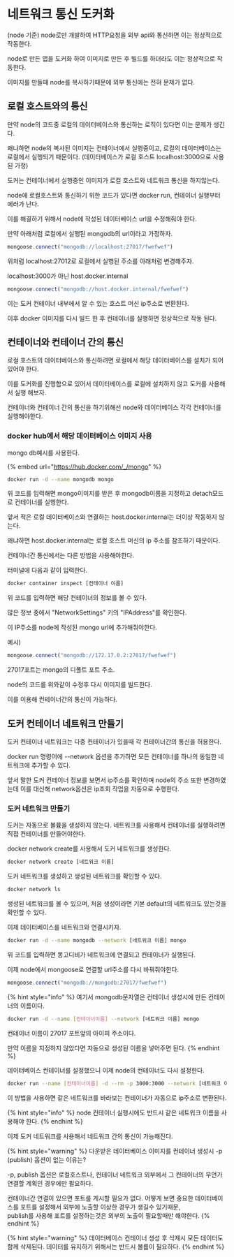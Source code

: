 # 네트워크 통신 도커화

(node 기준) node로만 개발하여 HTTP요청을 외부 api와 통신하면 이는 정상적으로 작동한다.

node로 만든 앱을 도커화 하여 이미지로 만든 후 빌드를 하더라도 이는 정상적으로 작동한다.

이미지를 만들때 node를 복사하기때문에 외부 통신에는 전혀 문제가 없다.



## 로컬 호스트와의 통신

만약 node의 코드중 로컬의 데이터베이스와 통신하는 로직이 있다면 이는 문제가 생긴다.

왜냐하면 node의 복사된 이미지는 컨테이너에서 실행중이고, 로컬의 데이터베이스는 로컬에서 실행되기 때문이다. (데이터베이스가 로컬 호스트 localhost:3000으로 사용된 가정)

도커는 컨테이너에서 실행중인 이미지가 로컬 호스트와 네트워크 통신을 하지않는다.

node에 로컬호스트와 통신하기 위한 코드가 있다면 docker run, 컨테이너 실행부터 에러가 난다.



이를 해결하기 위해서 node에 작성된 데이터베이스 url을 수정해줘야 한다.

만약 아래처럼 로컬에서 실행된 mongodb의 url이라고 가정하자.

```javascript
mongoose.connect("mongodb://localhost:27017/fwefwef")
```

위처럼 localhost:27012로 로컬에서 실행된 주소를 아래처럼 변경해주자.

localhost:3000가 아닌 host.docker.internal

```javascript
mongoose.connect("mongodb://host.docker.internal/fwefwef")
```

이는 도커 컨테이너 내부에서 알 수 있는 호스트 머신 ip주소로 변환된다.

이후 docker 이미지를 다시 빌드 한 후 컨테이너를 실행하면 정상적으로 작동 된다.





## 컨테이너와 컨테이너 간의 통신

로컬 호스트의 데이터베이스와 통신하려면 로컬에서 해당 데이터베이스를 설치가 되어있어야 한다.

이를 도커화를 진행함으로 있어서 데이터베이스를 로컬에 설치하지 않고 도커를 사용해서 실행 해보자.



컨테이너와 컨테이너 간의 통신을 하기위해선 node와 데이터베이스 각각 컨테이너를 실행해야한다.

### docker hub에서 해당 데이터베이스 이미지 사용

mongo db예시를 사용한다.

{% embed url="https://hub.docker.com/_/mongo" %}

```bash
docker run -d --name mongodb mongo
```

위 코드를 입력해면 mongo이미지를 받은 후 mongodb이름을 지정하고 detach모드로 컨테이너를 실행한다.

앞서 적은 로컬 데이터베이스와 연결하는 host.docker.internal는 더이상 작동하지 않는다.

왜냐하면 host.docker.internal는 로컬 호스트 머신의 ip 주소를 참조하기 때문이다.

컨테이너간 통신에서는 다른 방법을 사용해야한다.

터미널에 다음과 같이 입력한다.

```bash
docker container inspect [컨테이너 이름]
```

위 코드를 입력하면 해당 컨테이너의 정보를 볼 수 있다.

많은 정보 중에서 "NetworkSettings" 키의 "IPAddress"를 확인한다.

이 IP주소를 node에 작성된 mongo url에 추가해줘야한다.

예시)

```javascript
mongoose.connect("mongodb://172.17.0.2:27017/fwefwef")
```

27017포트는 mongo의 디폴트 포트 주소.

node의 코드를 위와같이 수정후 다시 이미지를 빌드한다.

이를 이용해 컨테이너간의 통신이 가능하다.



## 도커 컨테이너 네트워크 만들기

도커 컨테이너 네트워크는 다중 컨테이너가 있을때 각 컨테이너간의 통신을 허용한다.

docker run 명령어에 --network 옵션을 추가하면 모든 컨테이너를 하나의 동일한 네트워크에 추가할 수 있다.

앞서 말한 도커 컨테이너 정보를 보면서 ip주소를 확인하며 node의 주소 또한 변경하였는데 이를 대신해 network옵션은 ip조회 작업을 자동으로 수행한다.



### 도커 네트워크 만들기

도커는 자동으로 볼륨을 생성하지 않는다. 네트워크를 사용해서 컨테이너를 실행하려면 직접 컨테이너를 만들어야한다.



docker network create를 사용해서 도커 네트워크를 생성한다.

```bash
docker network create [네트워크 이름]
```

도커 네트워크를 생성하고 생성된 네트워크를 확인할 수 있다.

```bash
docker network ls
```

생성된 네트워크를 볼 수 있으며, 처음 생성이라면 기본 default의 네트워크도 있는것을 확인할 수 있다.



이제 데이터베이스를 네트워크와 연결시키자.

```bash
docker run -d --name mongodb --network [네트워크 이름] mongo
```

위 코드를 입력하면 몽고디비가 네트워크에 연결되고 컨테이너가 실행된다.



이제 node에서 mongoose로 연결할 url주소를 다시 바꿔줘야한다.

```javascript
mongoose.connect("mongodb://mongodb:27017/fwefwef")
```

{% hint style="info" %}
여기서 mongodb문자열은 컨테이너 생성시에 만든 컨테이너의 이름이다.

```bash
docker run -d --name [컨테이너이름] --network [네트워크 이름] mongo
```

컨테이너 이름이 27017 포트앞의 아이피 주소이다.

만약 이름을 지정하지 않았다면 자동으로 생성된 이름을 넣어주면 된다.
{% endhint %}

데이터베이스 컨테이너를 설정했으니 이제 node의 컨테이너도 다시 설정한다.

```bash
docker run --name [컨테이너이름] -d --rm -p 3000:3000 --network [네트워크 이름] [이미지]
```

이 방법을 사용하면 같은 네트워크를 바라보는 컨테이너가 자동으로 ip주소로 변환된다.

{% hint style="info" %}
node 컨테이너 실행시에도 반드시 같은 네트워크 이름을 사용해야 한다.
{% endhint %}

이제 도커 네트워크를 사용해서 네트워크 간의 통신이 가능해진다.



{% hint style="warning" %}
다운받은 데이터베이스 이미지를 컨테이너 생성시 -p (publish) 옵션이 없는 이유는?

\-p, publish 옵션은 로컬호스트나, 컨테이너 네트워크 외부에서 그 컨테이너의 무언가 연결할 계획인 경우에만 필요하다.

컨테이너간 연결이 있으면 포트를 게시할 필요가 없다. 어떻게 보면 중요한 데이터베이스를 포트를 설정해서 외부에 노출할 이상한 경우가 생길수 있기때문,\
publish를 사용해 포트를 설정하는것은 외부의 노출이 필요할때만 해야한다.
{% endhint %}

{% hint style="warning" %}
데이터베이스 컨테이너 생성 후 삭제시 모든 데이터도 함께 삭제된다. 데이터를 유지하기 위해서는 반드시 볼륨이 필요하다.
{% endhint %}







